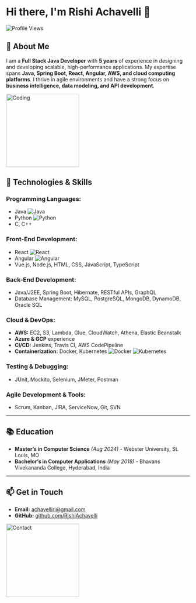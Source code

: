 # Hi there, I'm Rishi Achavelli 👋

![Profile Views](https://komarev.com/ghpvc/?username=Achavellir&style=flat-square&color=blue)

## 🚀 About Me
I am a **Full Stack Java Developer** with **5 years** of experience in designing and developing scalable, high-performance applications. My expertise spans **Java, Spring Boot, React, Angular, AWS, and cloud computing platforms**. I thrive in agile environments and have a strong focus on **business intelligence, data modeling, and API development**.

<img src="https://octodex.github.com/images/inspectocat.jpg" alt="Coding" width="200"/>

## 🔧 Technologies & Skills

### **Programming Languages:**
- Java ![Java](https://img.shields.io/badge/Java-ED8B00?style=for-the-badge&logo=java&logoColor=white)
- Python ![Python](https://img.shields.io/badge/Python-3776AB?style=for-the-badge&logo=python&logoColor=white)
- C, C++

### **Front-End Development:**
- React ![React](https://img.shields.io/badge/React-20232A?style=for-the-badge&logo=react&logoColor=61DAFB)
- Angular ![Angular](https://img.shields.io/badge/Angular-DD0031?style=for-the-badge&logo=angular&logoColor=white)
- Vue.js, Node.js, HTML, CSS, JavaScript, TypeScript

### **Back-End Development:**
- Java/J2EE, Spring Boot, Hibernate, RESTful APIs, GraphQL
- Database Management: MySQL, PostgreSQL, MongoDB, DynamoDB, Oracle SQL

### **Cloud & DevOps:**
- **AWS:** EC2, S3, Lambda, Glue, CloudWatch, Athena, Elastic Beanstalk
- **Azure & GCP** experience
- **CI/CD:** Jenkins, Travis CI, AWS CodePipeline
- **Containerization:** Docker, Kubernetes ![Docker](https://img.shields.io/badge/Docker-2CA5E0?style=for-the-badge&logo=docker&logoColor=white) ![Kubernetes](https://img.shields.io/badge/Kubernetes-326CE5?style=for-the-badge&logo=kubernetes&logoColor=white)

### **Testing & Debugging:**
- JUnit, Mockito, Selenium, JMeter, Postman

### **Agile Development & Tools:**
- Scrum, Kanban, JIRA, ServiceNow, Git, SVN

---

## 📚 Education
- **Master’s in Computer Science** _(Aug 2024)_ - Webster University, St. Louis, MO
- **Bachelor’s in Computer Applications** _(May 2018)_ - Bhavans Vivekananda College, Hyderabad, India

---

## 📫 Get in Touch
- **Email:** achavelliri@gmail.com
- **GitHub:** [github.com/RishiAchavelli](https://github.com/RishiAchavelli)

<img src="https://octodex.github.com/images/stormtroopocat.jpg" alt="Contact" width="200"/>

<!---
Achavellir/Achavellir is a ✨ special ✨ repository because its `README.md` (this file) appears on your GitHub profile.
You can click the Preview link to take a look at your changes.
--->
